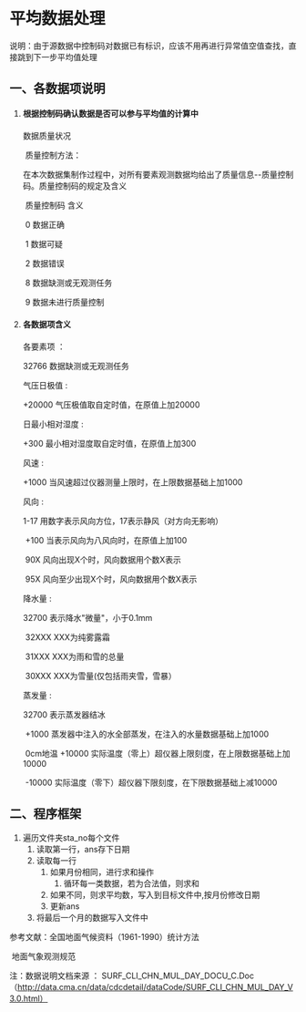 # 平均数据处理

说明：由于源数据中控制码对数据已有标识，应该不用再进行异常值空值查找，直接跳到下一步平均值处理

## 一、各数据项说明

1. #### 根据控制码确认数据是否可以参与平均值的计算中

   数据质量状况

   ​      质量控制方法：

   ​      在本次数据集制作过程中，对所有要素观测数据均给出了质量信息--质量控制码。质量控制码的规定及含义

   ​            质量控制码  含义

   ​                   0    数据正确

   ​                   1    数据可疑

   ​                   2    数据错误

   ​                   8    数据缺测或无观测任务

   ​                   9    数据未进行质量控制

2. #### 各数据项含义

   各要素项   ：

   32766   数据缺测或无观测任务

   气压日极值  :

   +20000  气压极值取自定时值，在原值上加20000

   日最小相对湿度 :

    +300    最小相对湿度取自定时值，在原值上加300

   风速   :

    +1000   当风速超过仪器测量上限时，在上限数据基础上加1000

   风向    :

   1-17    用数字表示风向方位，17表示静风（对方向无影响）

   ​                +100    当表示风向为八风向时，在原值上加100

   ​                90X 风向出现X个时，风向数据用个数X表示

   ​                95X 风向至少出现X个时，风向数据用个数X表示

    降水量 :

    32700   表示降水"微量"，小于0.1mm

   ​                32XXX   XXX为纯雾露霜

   ​                31XXX   XXX为雨和雪的总量

   ​                30XXX   XXX为雪量(仅包括雨夹雪，雪暴）

    蒸发量  :

   32700   表示蒸发器结冰

   ​                +1000   蒸发器中注入的水全部蒸发，在注入的水量数据基础上加1000

   ​            0cm地温 +10000  实际温度（零上）超仪器上限刻度，在上限数据基础上加10000

   ​                -10000  实际温度（零下）超仪器下限刻度，在下限数据基础上减10000

## 二、程序框架

1. 遍历文件夹sta_no每个文件
   1. 读取第一行，ans存下日期
   2. 读取每一行
      1. 如果月份相同，进行求和操作
         1. 循环每一类数据，若为合法值，则求和
      2. 如果不同，则求平均数，写入到目标文件中,按月份修改日期
      3. 更新ans
   3. 将最后一个月的数据写入文件中

参考文献：全国地面气候资料（1961-1990）统计方法

​					地面气象观测规范

注：数据说明文档来源 ： SURF_CLI_CHN_MUL_DAY_DOCU_C.Doc（http://data.cma.cn/data/cdcdetail/dataCode/SURF_CLI_CHN_MUL_DAY_V3.0.html）

​	
